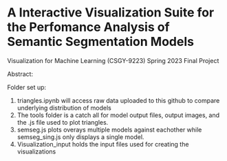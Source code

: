 # A Interactive Visualization Suite for the Perfomance Analysis of Semantic Segmentation Models 
Visualization for Machine Learning (CSGY-9223) Spring 2023 Final Project 

Abstract: 



Folder set up:
1. triangles.ipynb will access raw data uploaded to this github to compare underlying distribution of models
2. The tools folder is a catch all for model output files, output images, and the .js file used to plot triangles.
3. semseg.js plots overays multiple models against eachother while semseg_sing.js only displays a single model.
4. Visualization_input holds the input files used for creating the visualizations
